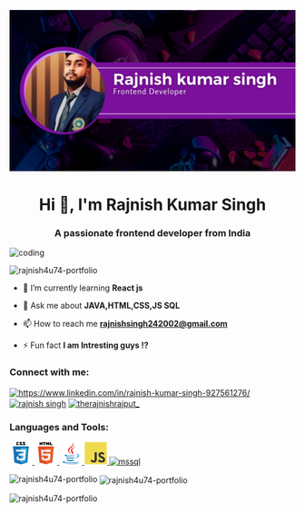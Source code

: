 ![logo](https://github.com/rajnish4u74/rajnish4u74-portfolio/blob/main/Purple%20Modern%20Gaming%20Youtube%20Banner%20(1).png)
<h1 align="center">Hi 👋, I'm Rajnish Kumar Singh</h1>
<h3 align="center">A passionate frontend developer from India</h3>
<img algin="right" alt="coding" width="400" src="https://user-images.githubusercontent.com/55389276/140866485-8fb1c876-9a8f-4d6a-98dc-08c4981eaf70.gif">

<p align="left"> <img src="https://komarev.com/ghpvc/?username=rajnish4u74-portfolio&label=Profile%20views&color=0e75b6&style=flat" alt="rajnish4u74-portfolio" /> </p>

- 🌱 I’m currently learning **React js**

- 💬 Ask me about **JAVA,HTML,CSS,JS SQL**

- 📫 How to reach me **rajnishsingh242002@gmail.com**

- ⚡ Fun fact **I am Intresting guys !?**

<h3 align="left">Connect with me:</h3>
<p align="left">
<a href="https://linkedin.com/in/https://www.linkedin.com/in/rajnish-kumar-singh-927561276/" target="blank"><img align="center" src="https://raw.githubusercontent.com/rahuldkjain/github-profile-readme-generator/master/src/images/icons/Social/linked-in-alt.svg" alt="https://www.linkedin.com/in/rajnish-kumar-singh-927561276/" height="30" width="40" /></a>
<a href="https://fb.com/rajnish singh" target="blank"><img align="center" src="https://raw.githubusercontent.com/rahuldkjain/github-profile-readme-generator/master/src/images/icons/Social/facebook.svg" alt="rajnish singh" height="30" width="40" /></a>
<a href="https://instagram.com/therajnishrajput_" target="blank"><img align="center" src="https://raw.githubusercontent.com/rahuldkjain/github-profile-readme-generator/master/src/images/icons/Social/instagram.svg" alt="therajnishrajput_" height="30" width="40" /></a>
</p>

<h3 align="left">Languages and Tools:</h3>
<p align="left"> <a href="https://www.w3schools.com/css/" target="_blank" rel="noreferrer"> <img src="https://raw.githubusercontent.com/devicons/devicon/master/icons/css3/css3-original-wordmark.svg" alt="css3" width="40" height="40"/> </a> <a href="https://www.w3.org/html/" target="_blank" rel="noreferrer"> <img src="https://raw.githubusercontent.com/devicons/devicon/master/icons/html5/html5-original-wordmark.svg" alt="html5" width="40" height="40"/> </a> <a href="https://www.java.com" target="_blank" rel="noreferrer"> <img src="https://raw.githubusercontent.com/devicons/devicon/master/icons/java/java-original.svg" alt="java" width="40" height="40"/> </a> <a href="https://developer.mozilla.org/en-US/docs/Web/JavaScript" target="_blank" rel="noreferrer"> <img src="https://raw.githubusercontent.com/devicons/devicon/master/icons/javascript/javascript-original.svg" alt="javascript" width="40" height="40"/> </a> <a href="https://www.microsoft.com/en-us/sql-server" target="_blank" rel="noreferrer"> <img src="https://www.svgrepo.com/show/303229/microsoft-sql-server-logo.svg" alt="mssql" width="40" height="40"/> </a> </p>

<p><img align="left" src="https://github-readme-stats.vercel.app/api/top-langs?username=rajnish4u74-portfolio&show_icons=true&locale=en&layout=compact" alt="rajnish4u74-portfolio" /></p>

<p>&nbsp;<img align="center" src="https://github-readme-stats.vercel.app/api?username=rajnish4u74-portfolio&show_icons=true&locale=en" alt="rajnish4u74-portfolio" /></p>

<p><img align="center" src="https://github-readme-streak-stats.herokuapp.com/?user=rajnish4u74-portfolio&" alt="rajnish4u74-portfolio" /></p>
